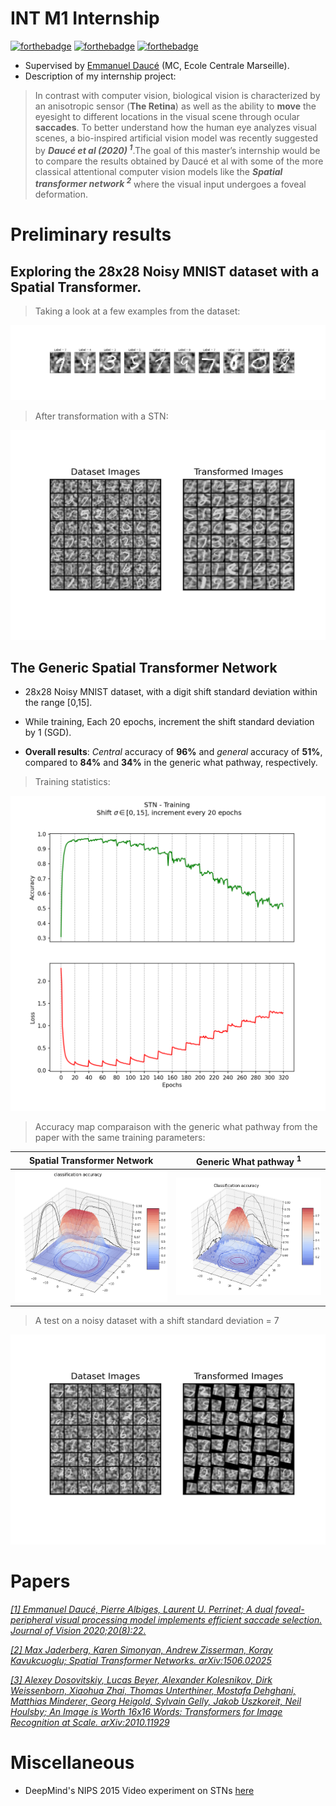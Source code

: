 # INT M1 Internship
[![forthebadge](https://forthebadge.com/images/badges/made-with-python.svg)](https://forthebadge.com)
[![forthebadge](https://forthebadge.com/images/badges/open-source.svg)](https://forthebadge.com)
[![forthebadge](https://forthebadge.com/images/badges/for-robots.svg)](https://forthebadge.com)


- Supervised by [Emmanuel Daucé](http://emmanuel.dauce.free.fr/) (MC, Ecole Centrale Marseille).
- Description of my internship project:

> In contrast with computer vision, biological vision is characterized by an anisotropic sensor (**The Retina**) as well as the ability to **move** the eyesight to   different locations in the visual scene through ocular **saccades**. To better understand how the human eye analyzes visual scenes, a bio-inspired artificial  vision  model was recently suggested by ***Daucé et al (2020) <sup>1</sup>***.The goal of this master’s internship would be to compare the results obtained by Daucé et   al with some of the more classical attentional computer vision models like the ***Spatial transformer network <sup>2</sup>*** where the visual input undergoes a foveal   deformation.


# Preliminary results


## Exploring the 28x28 Noisy MNIST dataset with a Spatial Transformer. 

> Taking a look at a few examples from the dataset:

![28x28 noisy no shift](figures/data_28x28_noisy_no_shift_.png)

> After transformation with a STN:

![stn results 28x28 noisy no shift](figures/stn_28x28_noisy_no_shift.png)


## The Generic Spatial Transformer Network 

- 28x28 Noisy MNIST dataset, with a digit shift standard deviation within the range [0,15].
- While training, Each 20 epochs, increment the shift standard deviation by 1 (SGD).

- **Overall results**: *Central* accuracy of **96%** and *general* accuracy of **51%**, compared to **84%** and **34%** in the generic what pathway, respectively.

> Training statistics:

![training stn 28x28](figures/loss_acc_training_stn_28x28.png)

> Accuracy map comparaison with the generic what pathway from the paper with the same training parameters:

Spatial Transformer Network             |  Generic What pathway <sup>1</sup>
:-------------------------:|:-------------------------:
![acc map stn](figures/stn_28x28_accuracy_map.png)  |  ![acc map what](figures/what_map.png)


> A test on a noisy dataset with a shift standard deviation = 7

![results](figures/results_trained.png) 

# Papers

[*[1] Emmanuel Daucé, Pierre Albiges, Laurent U. Perrinet; A dual foveal-peripheral visual processing model implements efficient saccade selection. Journal of Vision 2020;20(8):22.*](https://jov.arvojournals.org/article.aspx?articleid=2770680)

[*[2] Max Jaderberg, Karen Simonyan, Andrew Zisserman, Koray Kavukcuoglu; Spatial Transformer Networks. arXiv:1506.02025*](https://arxiv.org/abs/1506.02025)

[*[3] Alexey Dosovitskiy, Lucas Beyer, Alexander Kolesnikov, Dirk Weissenborn, Xiaohua Zhai, Thomas Unterthiner, Mostafa Dehghani, Matthias Minderer, Georg Heigold, Sylvain Gelly, Jakob Uszkoreit, Neil Houlsby; An Image is Worth 16x16 Words: Transformers for Image Recognition at Scale.	arXiv:2010.11929*](https://arxiv.org/pdf/2010.11929.pdf)

# Miscellaneous

- DeepMind's NIPS 2015 Video experiment on STNs [here](https://drive.google.com/file/d/0B1nQa_sA3W2iN3RQLXVFRkNXN0k/view)
